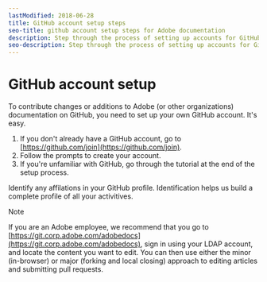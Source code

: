```yaml
---
lastModified: 2018-06-28
title: GitHub account setup steps
seo-title: github account setup steps for Adobe documentation
description: Step through the process of setting up accounts for GitHub, required in order to contribute content to Adobe documentation.
seo-description: Step through the process of setting up accounts for GitHub, required in order to contribute content to Adobe documentation.
---
```

# GitHub account setup

To contribute changes or additions to Adobe (or other organizations) documentation on GitHub, you need to set up your own GitHub account. It's easy.

1. If you don't already have a GitHub account, go to [https://github.com/join](https://github.com/join).
1. Follow the prompts to create your account. 
1. If you're unfamiliar with GitHub, go through the tutorial at the end of the setup process.

Identify any affilations in your GitHub profile. Identification helps us build a complete profile of all your activitives.

> [!NOTE] 
>If you are an Adobe employee, we recommend that you go to [https://git.corp.adobe.com/adobedocs](https://git.corp.adobe.com/adobedocs), sign in using your LDAP account, and locate the content you want to edit. You can then use either the minor (in-browser) or major (forking and local closing) approach to editing articles and submitting pull requests.
